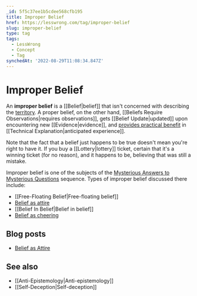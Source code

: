 ```yaml
---
_id: 5f5c37ee1b5cdee568cfb195
title: Improper Belief
href: https://lesswrong.com/tag/improper-belief
slug: improper-belief
type: tag
tags:
  - LessWrong
  - Concept
  - Tag
synchedAt: '2022-08-29T11:08:34.847Z'
---
```

# Improper Belief

An **improper belief** is a [[Belief|belief]] that isn't concerned with describing the [territory](https://wiki.lesswrong.com/wiki/territory). A proper belief, on the other hand, [[Beliefs Require Observations|requires observations]], gets [[Belief Update|updated]] upon encountering new [[Evidence|evidence]], and [provides practical benefit](https://wiki.lesswrong.com/wiki/beliefs_pay_rent) in [[Technical Explanation|anticipated experience]].

Note that the fact that a belief just happens to be true doesn't mean you're right to have it. If you buy a [[Lottery|lottery]] ticket, certain that it's a winning ticket (for no reason), and it happens to be, believing that was still a mistake.

Improper belief is one of the subjects of the [Mysterious Answers to Mysterious Questions](https://www.lesswrong.com/tag/mysterious-answers-to-mysterious-questions) sequence. Types of improper belief discussed there include:

- [[Free-Floating Belief|Free-floating belief]]
- [Belief as attire](https://wiki.lesswrong.com/wiki/Belief_as_attire)
- [[Belief In Belief|Belief in belief]]
- [Belief as cheering](https://wiki.lesswrong.com/wiki/Belief_as_cheering)

## Blog posts

- [Belief as Attire](http://lesswrong.com/lw/i7/belief_as_attire/)

## See also

- [[Anti-Epistemology|Anti-epistemology]]
- [[Self-Deception|Self-deception]]